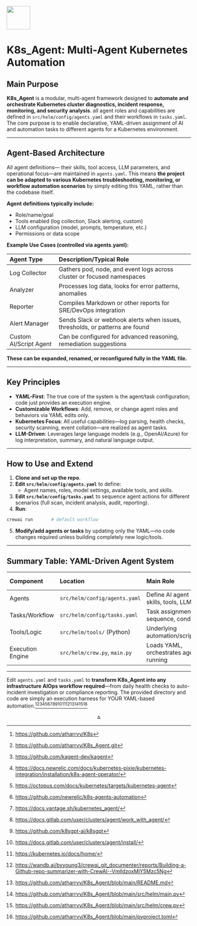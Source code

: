 <img src="https://r2cdn.perplexity.ai/pplx-full-logo-primary-dark%402x.png" style="height:64px;margin-right:32px"/>

# K8s_Agent: Multi-Agent Kubernetes Automation

## Main Purpose

**K8s_Agent** is a modular, multi-agent framework designed to **automate and orchestrate Kubernetes cluster diagnostics, incident response, monitoring, and security analysis**. all agent roles and capabilities are defined in `src/helm/config/agents.yaml` and their workflows in `tasks.yaml`. The core purpose is to enable declarative, YAML-driven assignment of AI and automation tasks to different agents for a Kubernetes environment.

***

## Agent-Based Architecture

All agent definitions— their skills, tool access, LLM parameters, and operational focus—are maintained in `agents.yaml`. This means **the project can be adapted to various Kubernetes troubleshooting, monitoring, or workflow automation scenarios** by simply editing this YAML, rather than the codebase itself.

**Agent definitions typically include:**

- Role/name/goal
- Tools enabled (log collection, Slack alerting, custom)
- LLM configuration (model, prompts, temperature, etc.)
- Permissions or data scope

**Example Use Cases (controlled via agents.yaml):**


| Agent Type | Description/Typical Role |
| :-- | :-- |
| Log Collector | Gathers pod, node, and event logs across cluster or focused namespaces |
| Analyzer | Processes log data, looks for error patterns, anomalies |
| Reporter | Compiles Markdown or other reports for SRE/DevOps integration |
| Alert Manager | Sends Slack or webhook alerts when issues, thresholds, or patterns are found |
| Custom AI/Script Agent | Can be configured for advanced reasoning, remediation suggestions |

**These can be expanded, renamed, or reconfigured fully in the YAML file.**

***

## Key Principles

- **YAML-First**: The true core of the system is the agent/task configuration; code just provides an execution engine.
- **Customizable Workflows**: Add, remove, or change agent roles and behaviors via YAML edits only.
- **Kubernetes Focus**: All useful capabilities—log parsing, health checks, security scanning, event collation—are realized as agent tasks.
- **LLM-Driven**: Leverages large language models (e.g., OpenAI/Azure) for log interpretation, summary, and natural language output.

***

## How to Use and Extend

1. **Clone and set up the repo**.
2. **Edit `src/helm/config/agents.yaml`** to define:
    - Agent names, roles, model settings, available tools, and skills.
3. **Edit `src/helm/config/tasks.yaml`** to sequence agent actions for different scenarios (full scan, incident analysis, audit, reporting).
4. **Run**:

```sh
crewai run       # default workflow
```

5. **Modify/add agents or tasks** by updating only the YAML—no code changes required unless building completely new logic/tools.

***

## Summary Table: YAML-Driven Agent System

| Component | Location | Main Role | Editable by User? |
| :-- | :-- | :-- | :-- |
| Agents | `src/helm/config/agents.yaml` | Define AI agent roles, skills, tools, LLM | **Yes** |
| Tasks/Workflow | `src/helm/config/tasks.yaml` | Task assignment, sequence, conditions | **Yes** |
| Tools/Logic | `src/helm/tools/` (Python) | Underlying automation/scripts/APIs | Advanced |
| Execution Engine | `src/helm/crew.py`, `main.py` | Loads YAML, orchestrates agent/task running | Not required |


***

Edit `agents.yaml` and `tasks.yaml` to **transform K8s_Agent into any infrastructure AIOps workflow required**—from daily health checks to auto-incident investigation or compliance reporting. The provided directory and code are simply an execution harness for YOUR YAML-based automation.[^1][^2][^3][^4][^5][^6][^7][^8][^9][^10][^11][^12][^13][^14][^15][^16]

<div style="text-align: center">⁂</div>

[^1]: https://github.com/atharrvv/K8s

[^2]: https://github.com/atharrvv/K8s_Agent.git

[^3]: https://github.com/kagent-dev/kagent

[^4]: https://docs.newrelic.com/docs/kubernetes-pixie/kubernetes-integration/installation/k8s-agent-operator/

[^5]: https://octopus.com/docs/kubernetes/targets/kubernetes-agent

[^6]: https://github.com/newrelic/k8s-agents-automation

[^7]: https://docs.vantage.sh/kubernetes_agent/

[^8]: https://docs.gitlab.com/user/clusters/agent/work_with_agent/

[^9]: https://github.com/k8sgpt-ai/k8sgpt

[^10]: https://docs.gitlab.com/user/clusters/agent/install/

[^11]: https://kubernetes.io/docs/home/

[^12]: https://wandb.ai/byyoung3/crewai_git_documenter/reports/Building-a-Github-repo-summarizer-with-CrewAI--VmlldzoxMjY5Mzc5Ng

[^13]: https://github.com/atharrvv/K8s_Agent/blob/main/README.md

[^14]: https://github.com/atharrvv/K8s_Agent/blob/main/src/helm/main.py

[^15]: https://github.com/atharrvv/K8s_Agent/blob/main/src/helm/crew.py

[^16]: https://github.com/atharrvv/K8s_Agent/blob/main/pyproject.toml

